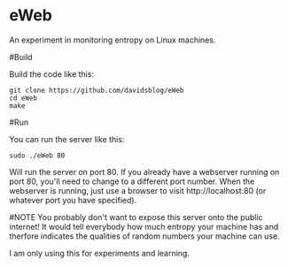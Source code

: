 # eWeb
An experiment in monitoring entropy on Linux machines.

#Build

Build the code like this:

    git clone https://github.com/davidsblog/eWeb
    cd eWeb
    make

#Run

You can run the server like this:

    sudo ./eWeb 80

Will run the server on port 80.  If you already have a webserver running on port 80, you'll need to change to a different port number.
When the webserver is running, just use a browser to visit http://localhost:80 (or whatever port you have specified).

#NOTE
You probably don't want to expose this server onto the public internet!  It would tell everybody how much entropy your machine has and therfore indicates the qualities of random numbers your machine can use.

I am only using this for experiments and learning.